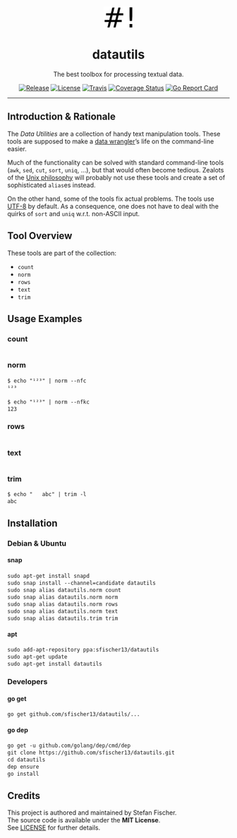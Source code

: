 <p>
<p align="center">
<img alt="datautils logo" src="logo.png" height="50"/>
</p>
<h1 align="center">
datautils
</h1>
<p align="center">
The best toolbox for processing textual data.
</p>
<p align="center">
<a href="https://github.com/sfischer13/datautils/releases"><img alt="Release" src="https://img.shields.io/github/release/sfischer13/datautils.svg?style=flat-square"></a> <a href="https://github.com/sfischer13/datautils/blob/master/LICENSE"><img alt="License" src="https://img.shields.io/github/license/sfischer13/datautils.svg?style=flat-square"></a> <a href="https://travis-ci.org/sfischer13/datautils"><img alt="Travis" src="https://img.shields.io/travis/sfischer13/datautils.svg?style=flat-square"></a> <a href="https://coveralls.io/github/sfischer13/datautils"><img alt="Coverage Status" src="https://coveralls.io/repos/github/sfischer13/datautils/badge.svg"/></a> <a href="https://goreportcard.com/report/github.com/sfischer13/datautils"><img alt="Go Report Card" src="https://goreportcard.com/badge/github.com/sfischer13/datautils?style=flat-square"></a>
</p>
</p>

---

## Introduction & Rationale

The *Data Utilities* are a collection of handy text manipulation tools. These tools are supposed to make a [data wrangler](https://en.wikipedia.org/wiki/Data_wrangling)’s life on the command-line easier.

Much of the functionality can be solved with standard command-line tools (`awk`, `sed`, `cut`, `sort`, `uniq`, …), but that would often become tedious. Zealots of the [Unix philosophy](https://en.wikipedia.org/wiki/Unix_philosophy) will probably not use these tools and create a set of sophisticated `alias`es instead.

On the other hand, some of the tools fix actual problems. The tools use [UTF-8](https://en.wikipedia.org/wiki/UTF-8) by default. As a consequence, one does not have to deal with the quirks of `sort` and `uniq` w.r.t. non-ASCII input.

## Tool Overview

These tools are part of the collection:

-   `count`
-   `norm`
-   `rows`
-   `text`
-   `trim`

## Usage Examples

### count

```shell
```

### norm

```shell
$ echo "¹²³" | norm --nfc
¹²³

$ echo "¹²³" | norm --nfkc
123
```

### rows

```shell
```

### text

```shell
```

### trim

```shell
$ echo "   abc" | trim -l
abc
```

## Installation

### Debian & Ubuntu

#### snap

```shell
sudo apt-get install snapd
sudo snap install --channel=candidate datautils
sudo snap alias datautils.norm count
sudo snap alias datautils.norm norm
sudo snap alias datautils.norm rows
sudo snap alias datautils.norm text
sudo snap alias datautils.trim trim
```

#### apt

```shell
sudo add-apt-repository ppa:sfischer13/datautils
sudo apt-get update
sudo apt-get install datautils
```

### Developers

#### go get

```shell
go get github.com/sfischer13/datautils/...
```

#### go dep

```shell
go get -u github.com/golang/dep/cmd/dep
git clone https://github.com/sfischer13/datautils.git
cd datautils
dep ensure
go install
```

## Credits

This project is authored and maintained by Stefan Fischer.  
The source code is available under the **MIT License**.  
See [LICENSE](https://github.com/sfischer13/datautils/blob/master/LICENSE) for further details.
